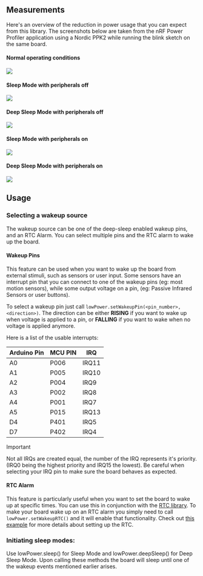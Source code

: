 
## Measurements
Here's an overview of the reduction in power usage that you can expect from this library. The screenshots below are taken from the nRF Power Profiler application using a Nordic PPK2 while running the blink sketch on the same board. 

#### Normal operating conditions
![](https://raw.githubusercontent.com/arduino-libraries/Arduino_Portenta_C33_LowPower/main/extras/results/normal_usage_blink.png)

#### Sleep Mode with peripherals off
![](https://raw.githubusercontent.com/arduino-libraries/Arduino_Portenta_C33_LowPower/main/extras/results/sleep_no_peripherals.png)

#### Deep Sleep Mode with peripherals off
![](https://raw.githubusercontent.com/arduino-libraries/Arduino_Portenta_C33_LowPower/main/extras/results/deep_sleep_no_peripherals.png)


#### Sleep Mode with peripherals on
![](https://raw.githubusercontent.com/arduino-libraries/Arduino_Portenta_C33_LowPower/main/extras/results/sleep_peripherals_on.png)

#### Deep Sleep Mode with peripherals on
![](https://raw.githubusercontent.com/arduino-libraries/Arduino_Portenta_C33_LowPower/main/extras/results/deep_sleep_peripherals_on.png)

## Usage
### Selecting a wakeup source
The wakeup source can be one of the deep-sleep enabled wakeup pins, and an RTC Alarm. You can select multiple pins and the RTC alarm to wake up the board. 

#### Wakeup Pins
This feature can be used when you want to wake up the board from external stimuli, such as sensors or user input. Some sensors have an interrupt pin that you can connect to one of the wakeup pins (eg: most motion sensors), while some output voltage on a pin, (eg: Passive Infrared Sensors or user buttons).

To select a wakeup pin just call `lowPower.setWakeupPin(<pin_number>, <direction>)`. The direction can be either **RISING** if you want to wake up when voltage is applied to a pin, or **FALLING** if you want to wake when no voltage is applied anymore. 

Here is a list of the usable interrupts: 

| Arduino Pin | MCU PIN | IRQ     |
|-------------|---------|---------|
| A0          | P006    | IRQ11|
| A1          | P005    | IRQ10|
| A2          | P004    | IRQ9 |
| A3          | P002    | IRQ8 |
| A4          | P001    | IRQ7 |
| A5          | P015    | IRQ13|
| D4          | P401    | IRQ5 |
| D7          | P402    | IRQ4 |

> [!IMPORTANT]  
> Not all IRQs are created equal, the number of the IRQ represents it's priority. (IRQ0 being the highest priority and IRQ15 the lowest). Be careful when selecting your IRQ pin to make sure the board behaves as expected.

#### RTC Alarm
This feature is particularly useful when you want to set the board to wake up at specific times. You can use this in conjunction with the [RTC library](). 
To make your board wake up on an RTC alarm you simply need to call `lowPower.setWakeupRTC()` and it will enable that functionality. Check out [this example]() for more details about setting up the RTC. 


### Initiating sleep modes:
Use lowPower.sleep() for Sleep Mode and lowPower.deepSleep() for Deep Sleep Mode. Upon calling these methods the board will sleep until one of the wakeup events mentioned earlier arises. 


